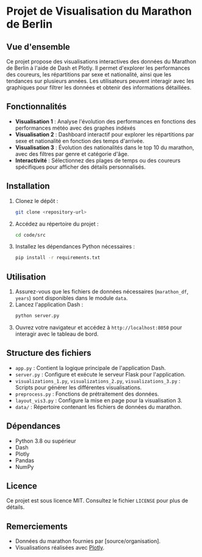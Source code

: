 # Projet de Visualisation du Marathon de Berlin

## Vue d'ensemble

Ce projet propose des visualisations interactives des données du Marathon de Berlin à l'aide de Dash et Plotly. Il permet d'explorer les performances des coureurs, les répartitions par sexe et nationalité, ainsi que les tendances sur plusieurs années. Les utilisateurs peuvent interagir avec les graphiques pour filtrer les données et obtenir des informations détaillées.

## Fonctionnalités

- **Visualisation 1** : Analyse l'évolution des performances en fonctions des performances météo avec des graphes indéxés
- **Visualisation 2** : Dashboard interactif pour explorer les répartitions par sexe et nationalité en fonction des temps d'arrivée.
- **Visualisation 3** : Évolution des nationalités dans le top 10 du marathon, avec des filtres par genre et catégorie d'âge.
- **Interactivité** : Sélectionnez des plages de temps ou des coureurs spécifiques pour afficher des détails personnalisés.

## Installation

1. Clonez le dépôt :
   ```bash
   git clone <repository-url>
   ```
2. Accédez au répertoire du projet :
   ```bash
   cd code/src
   ```
3. Installez les dépendances Python nécessaires :
   ```bash
   pip install -r requirements.txt
   ```

## Utilisation

1. Assurez-vous que les fichiers de données nécessaires (`marathon_df`, `years`) sont disponibles dans le module `data`.
2. Lancez l'application Dash :
   ```bash
   python server.py
   ```
3. Ouvrez votre navigateur et accédez à `http://localhost:8050` pour interagir avec le tableau de bord.

## Structure des fichiers

- `app.py` : Contient la logique principale de l'application Dash.
- `server.py` : Configure et exécute le serveur Flask pour l'application.
- `visualizations_1.py`, `visualizations_2.py`, `visualizations_3.py` : Scripts pour générer les différentes visualisations.
- `preprocess.py` : Fonctions de prétraitement des données.
- `layout_vis3.py` : Configure la mise en page pour la visualisation 3.
- `data/` : Répertoire contenant les fichiers de données du marathon.

## Dépendances

- Python 3.8 ou supérieur
- Dash
- Plotly
- Pandas
- NumPy


## Licence

Ce projet est sous licence MIT. Consultez le fichier `LICENSE` pour plus de détails.

## Remerciements

- Données du marathon fournies par [source/organisation].
- Visualisations réalisées avec [Plotly](https://plotly.com/).
